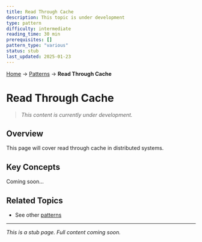 ```yaml
---
title: Read Through Cache
description: This topic is under development
type: pattern
difficulty: intermediate
reading_time: 30 min
prerequisites: []
pattern_type: "various"
status: stub
last_updated: 2025-01-23
---
```


<!-- Navigation -->
[Home](../introduction/index.md) → [Patterns](index.md) → **Read Through Cache**

# Read Through Cache

> *This content is currently under development.*

## Overview

This page will cover read through cache in distributed systems.

## Key Concepts

Coming soon...

## Related Topics

- See other [patterns](index.md)

---

*This is a stub page. Full content coming soon.*
